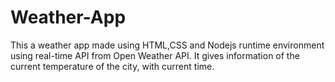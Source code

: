 # Weather-App
This a weather app made using HTML,CSS and Nodejs runtime environment using real-time API from Open Weather API.
It gives information of the current temperature of the city, with current time.
